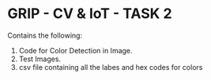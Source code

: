 # GRIP - CV & IoT - TASK 2
Contains the following:
1. Code for Color Detection in Image.
2. Test Images.
3. csv file containing all the labes and hex codes for colors
